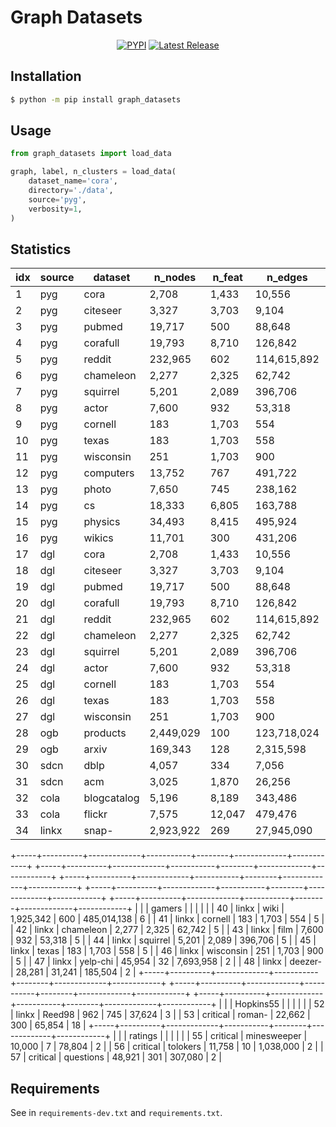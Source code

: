 # Graph Datasets

<div align="center">

[![PYPI](https://img.shields.io/pypi/v/graph_datasets?style=flat)](https://pypi.org/project/graph-datasets/)  [![Latest Release](https://img.shields.io/github/v/tag/galogm/graph_datasets)](https://github.com/galogm/graph_datasets/tags)

</div>

## Installation

```bash
$ python -m pip install graph_datasets
```

## Usage

```python
from graph_datasets import load_data

graph, label, n_clusters = load_data(
    dataset_name='cora',
    directory='./data',
    source='pyg',
    verbosity=1,
)
```

<!-- - DEV

```bash
# install cuda 11.3 if necessary
$ sudo bash scripts/cuda.sh
# see installation logs in logs/install.log
$ nohup bash scripts/install-dev.sh && bash scripts/install.sh > logs/install-dev.log &
```

- PROD

```bash
# see installation logs in logs/install.log
$ nohup bash scripts/install.sh > logs/install.log &
``` -->

<!-- Statistics begins -->
## Statistics
| idx |  source  |   dataset   |   n_nodes | n_feat |     n_edges | n_clusters |
|-----|----------|-------------|-----------|--------|-------------|------------|
|   1 |   pyg    |    cora     |     2,708 |  1,433 |      10,556 |          7 |
|   2 |   pyg    |  citeseer   |     3,327 |  3,703 |       9,104 |          6 |
|   3 |   pyg    |   pubmed    |    19,717 |    500 |      88,648 |          3 |
|   4 |   pyg    |  corafull   |    19,793 |  8,710 |     126,842 |         70 |
|   5 |   pyg    |   reddit    |   232,965 |    602 | 114,615,892 |         41 |
|   6 |   pyg    |  chameleon  |     2,277 |  2,325 |      62,742 |          5 |
|   7 |   pyg    |  squirrel   |     5,201 |  2,089 |     396,706 |          5 |
|   8 |   pyg    |    actor    |     7,600 |    932 |      53,318 |          5 |
|   9 |   pyg    |   cornell   |       183 |  1,703 |         554 |          5 |
|  10 |   pyg    |    texas    |       183 |  1,703 |         558 |          5 |
|  11 |   pyg    |  wisconsin  |       251 |  1,703 |         900 |          5 |
|  12 |   pyg    |  computers  |    13,752 |    767 |     491,722 |         10 |
|  13 |   pyg    |    photo    |     7,650 |    745 |     238,162 |          8 |
|  14 |   pyg    |     cs      |    18,333 |  6,805 |     163,788 |         15 |
|  15 |   pyg    |   physics   |    34,493 |  8,415 |     495,924 |          5 |
|  16 |   pyg    |   wikics    |    11,701 |    300 |     431,206 |         10 |
|  17 |   dgl    |    cora     |     2,708 |  1,433 |      10,556 |          7 |
|  18 |   dgl    |  citeseer   |     3,327 |  3,703 |       9,104 |          6 |
|  19 |   dgl    |   pubmed    |    19,717 |    500 |      88,648 |          3 |
|  20 |   dgl    |  corafull   |    19,793 |  8,710 |     126,842 |         70 |
|  21 |   dgl    |   reddit    |   232,965 |    602 | 114,615,892 |         41 |
|  22 |   dgl    |  chameleon  |     2,277 |  2,325 |      62,742 |          5 |
|  23 |   dgl    |  squirrel   |     5,201 |  2,089 |     396,706 |          5 |
|  24 |   dgl    |    actor    |     7,600 |    932 |      53,318 |          5 |
|  25 |   dgl    |   cornell   |       183 |  1,703 |         554 |          5 |
|  26 |   dgl    |    texas    |       183 |  1,703 |         558 |          5 |
|  27 |   dgl    |  wisconsin  |       251 |  1,703 |         900 |          5 |
|  28 |   ogb    |  products   | 2,449,029 |    100 | 123,718,024 |         47 |
|  29 |   ogb    |    arxiv    |   169,343 |    128 |   2,315,598 |         40 |
|  30 |   sdcn   |    dblp     |     4,057 |    334 |       7,056 |          4 |
|  31 |   sdcn   |     acm     |     3,025 |  1,870 |      26,256 |          3 |
|  32 |   cola   | blogcatalog |     5,196 |  8,189 |     343,486 |          6 |
|  33 |   cola   |   flickr    |     7,575 | 12,047 |     479,476 |          9 |
|  34 |  linkx   |    snap-    | 2,923,922 |    269 |  27,945,090 |          5 |
+-----+----------+-------------+-----------+--------+-------------+------------+
+-----+----------+-------------+-----------+--------+-------------+------------+
+-----+----------+-------------+-----------+--------+-------------+------------+
+-----+----------+-------------+-----------+--------+-------------+------------+
+-----+----------+-------------+-----------+--------+-------------+------------+
|     |          |   gamers    |           |        |             |            |
|  40 |  linkx   |    wiki     | 1,925,342 |    600 | 485,014,138 |          6 |
|  41 |  linkx   |   cornell   |       183 |  1,703 |         554 |          5 |
|  42 |  linkx   |  chameleon  |     2,277 |  2,325 |      62,742 |          5 |
|  43 |  linkx   |    film     |     7,600 |    932 |      53,318 |          5 |
|  44 |  linkx   |  squirrel   |     5,201 |  2,089 |     396,706 |          5 |
|  45 |  linkx   |    texas    |       183 |  1,703 |         558 |          5 |
|  46 |  linkx   |  wisconsin  |       251 |  1,703 |         900 |          5 |
|  47 |  linkx   |  yelp-chi   |    45,954 |     32 |   7,693,958 |          2 |
|  48 |  linkx   |   deezer-   |    28,281 | 31,241 |     185,504 |          2 |
+-----+----------+-------------+-----------+--------+-------------+------------+
+-----+----------+-------------+-----------+--------+-------------+------------+
+-----+----------+-------------+-----------+--------+-------------+------------+
|     |          |  Hopkins55  |           |        |             |            |
|  52 |  linkx   |   Reed98    |       962 |    745 |      37,624 |          3 |
|  53 | critical |   roman-    |    22,662 |    300 |      65,854 |         18 |
+-----+----------+-------------+-----------+--------+-------------+------------+
|     |          |   ratings   |           |        |             |            |
|  55 | critical | minesweeper |    10,000 |      7 |      78,804 |          2 |
|  56 | critical |  tolokers   |    11,758 |     10 |   1,038,000 |          2 |
|  57 | critical |  questions  |    48,921 |    301 |     307,080 |          2 |

<!-- Statistics ends -->

## Requirements

See in `requirements-dev.txt` and `requirements.txt`.
